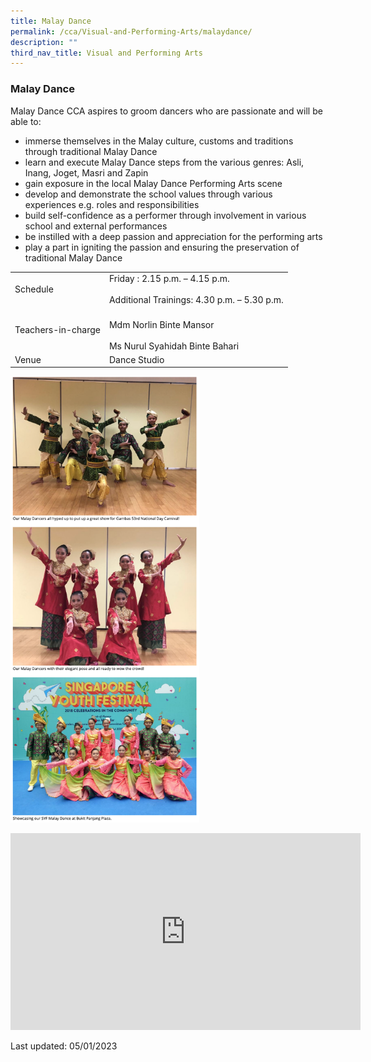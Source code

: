 ```yaml
---
title: Malay Dance
permalink: /cca/Visual-and-Performing-Arts/malaydance/
description: ""
third_nav_title: Visual and Performing Arts
---
```

### Malay Dance

Malay Dance CCA aspires to groom dancers who are passionate and will be able to:
*   immerse themselves in the Malay culture, customs and traditions through traditional Malay Dance
*   learn and execute Malay Dance steps from the various genres: Asli, Inang, Joget, Masri and Zapin
*   gain exposure in the local Malay Dance Performing Arts scene
*   develop and demonstrate the school values through various experiences e.g. roles and responsibilities
*   build self-confidence as a performer through involvement in various school and external performances
*   be instilled with a deep passion and appreciation for the performing arts
*   play a part in igniting the passion and ensuring the preservation of traditional Malay Dance

|  |  |
|---|---|
| Schedule | Friday : 2.15 p.m. – 4.15 p.m.<br><br> Additional Trainings: 4.30 p.m. – 5.30 p.m. |
| Teachers-in-charge | <br>Mdm Norlin Binte Mansor<br><br>Ms Nurul Syahidah Binte Bahari |
|  Venue | Dance Studio |

<img src="/images/cca9.png" 
     style="width:60%">

<div class="bp-youtube">

<iframe width="560" height="315" src="https://www.youtube.com/embed/Uf9_ewpYBCw" title="YouTube video player" frameborder="0" allow="accelerometer; autoplay; clipboard-write; encrypted-media; gyroscope; picture-in-picture" allowfullscreen></iframe>

</div>

Last updated: 05/01/2023